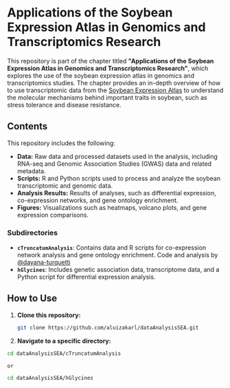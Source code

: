 # Applications of the Soybean Expression Atlas in Genomics and Transcriptomics Research

This repository is part of the chapter titled **"Applications of the Soybean Expression Atlas in Genomics and Transcriptomics Research"**, which explores the use of the soybean expression atlas in genomics and transcriptomics studies. The chapter provides an in-depth overview of how to use transcriptomic data from the [Soybean Expression Atlas](https://soyatlas.venanciogroup.uenf.br/) to understand the molecular mechanisms behind important traits in soybean, such as stress tolerance and disease resistance.

## Contents

This repository includes the following:

- **Data:** Raw data and processed datasets used in the analysis, including RNA-seq and Genomic Association Studies (GWAS) data and related metadata.
- **Scripts:** R and Python scripts used to process and analyze the soybean transcriptomic and genomic data.
- **Analysis Results:** Results of analyses, such as differential expression, co-expression networks, and gene ontology enrichment.
- **Figures:** Visualizations such as heatmaps, volcano plots, and gene expression comparisons.

### Subdirectories

- **`cTruncatumAnalysis`**: Contains data and R scripts for co-expression network analysis and gene ontology enrichment. Code and analysis by [@dayana-turquetti](https://github.com/dayana-turquetti)
- **`hGlycines`**: Includes genetic association data, transcriptome data, and a Python script for differential expression analysis. 

## How to Use

1. **Clone this repository:**
   ```bash
   git clone https://github.com/aluizakarl/dataAnalysisSEA.git

2. **Navigate to a specific directory:**
```bash
cd dataAnalysisSEA/cTruncatumAnalysis

or

cd dataAnalysisSEA/hGlycines
